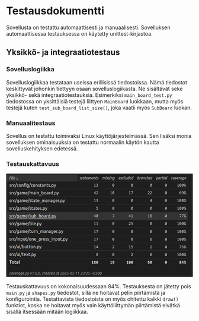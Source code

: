 # Testausdokumentti

Sovellusta on testattu automaattisesti ja manuaalisesti. Sovelluksen automaattisessa testauksessa on käytetty unittest-kirjastoa.

## Yksikkö- ja integraatiotestaus

### Sovelluslogiikka

Sovelluslogiikkaa testataan useissa erillisissä tiedostoissa. Nämä tiedostot keskittyvät johonkin tiettyyn osaan sovelluslogiikasta. Ne sisältävät seke yksikkö- sekä integraatiotestauksia. Esimerkiksi `main_board_test.py` tiedostossa on yksittäisiä testejä liittyen `MainBoard` luokkaan, mutta myös testejä kuten `test_sub_board_list_size()`, joka vaatii myös `SubBoard` luokan.

### Manuaalitestaus

Sovellus on testattu toimivaksi Linux käyttöjärjestelmässä. Sen lisäksi monia sovelluksen ominaisuuksia on testattu normaalin käytön kautta sovelluskehityksen edetessä.

### Testauskattavuus 
![](/dokumentaatio/assets/coverage.png)

Testauskattavuus on kokonaisuudessaan 84%. Testauksesta on jätetty pois `main.py` ja `shapes.py` tiedostot, sillä ne hoitavat pelin piirtämistä ja konfigurointia. Testattavista tiedostoista on myös ohitettu kaikki `draw()` funktiot, koska ne hoitavat myös vain käyttöliittymän piirtämistä eivätkä sisällä itsessään mitään logiikkaa.
